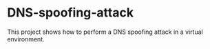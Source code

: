 # DNS-spoofing-attack

This project shows how to perform a DNS spoofing attack in a virtual environment.

